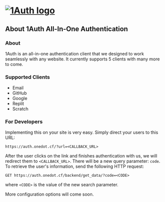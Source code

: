 # [![1Auth logo](https://auth.onedot.cf/logo.svg)](https://auth.onedot.cf/)

## About 1Auth All-In-One Authentication

### About

1Auth is an all-in-one authentication client that we designed to work seamlessly
with any website. It currently supports 5 clients with many more to come.

### Supported Clients

-   Email
-   GitHub
-   Google
-   Replit
-   Scratch

### For Developers

Implementing this on your site is very easy. Simply direct your users to this
URL:

```http
https://auth.onedot.cf/?url=<CALLBACK_URL>
```

After the user clicks on the link and finishes authentication with us, we will
redirect them to `<CALLBACK_URL>`. There will be a new query parameter: `code`.
To retrieve the user's information, send the following HTTP request:

```http
GET https://auth.onedot.cf/backend/get_data/?code=<CODE>
```

where `<CODE>` is the value of the new search parameter.

More configuration options will come soon.
